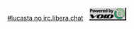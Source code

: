 [#lucasta no irc.libera.chat](https://web.libera.chat/gamja/?channels=#lucasta)
[<img alt="" src="https://img.shields.io/website?label=Meu+Site&style=for-the-badge&url=https%3A%2F%2Flucastavaresa.github.io">](https://lucastavaresa.github.io)
[<img alt="" height="30px" src="https://design.codeberg.org/logo-kit/icon.svg">](https://codeberg.org/LucasTavaresA/)
[<img alt="Powered by Void Linux" height="30px" src="./button.gif">](https://voidlinux.org)

<p align="center">
    <a style="pointer-events: none;"><img alt="" src="https://github-readme-stats.vercel.app/api?username=lucastavaresa&show_icons=true&include_all_commits=true&theme=transparent&locale=pt-br"></a>
    <a style="pointer-events: none;"><img alt="" src="https://github-readme-stats.vercel.app/api/top-langs/?username=lucastavaresa&layout=compact&theme=transparent"></a>
</p>
